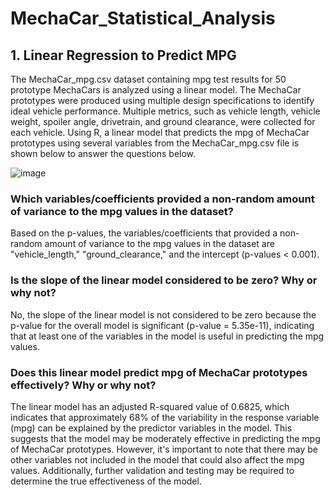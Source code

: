 # MechaCar_Statistical_Analysis

## 1. Linear Regression to Predict MPG
The MechaCar_mpg.csv dataset containing mpg test results for 50 prototype MechaCars is analyzed using a linear model. The MechaCar prototypes were produced using multiple design specifications to identify ideal vehicle performance. Multiple metrics, such as vehicle length, vehicle weight, spoiler angle, drivetrain, and ground clearance, were collected for each vehicle. Using R, a linear model that predicts the mpg of MechaCar prototypes using several variables from the MechaCar_mpg.csv file is shown below to answer the questions below.

![image](https://user-images.githubusercontent.com/114967995/231612365-31338d73-4f36-48f2-b2bf-703c167b553b.png)


### Which variables/coefficients provided a non-random amount of variance to the mpg values in the dataset?
Based on the p-values, the variables/coefficients that provided a non-random amount of variance to the mpg values in the dataset are "vehicle_length," "ground_clearance," and the intercept (p-values < 0.001).

### Is the slope of the linear model considered to be zero? Why or why not?
No, the slope of the linear model is not considered to be zero because the p-value for the overall model is significant (p-value = 5.35e-11), indicating that at least one of the variables in the model is useful in predicting the mpg values.

### Does this linear model predict mpg of MechaCar prototypes effectively? Why or why not?
The linear model has an adjusted R-squared value of 0.6825, which indicates that approximately 68% of the variability in the response variable (mpg) can be explained by the predictor variables in the model. This suggests that the model may be moderately effective in predicting the mpg of MechaCar prototypes. However, it's important to note that there may be other variables not included in the model that could also affect the mpg values. Additionally, further validation and testing may be required to determine the true effectiveness of the model.
